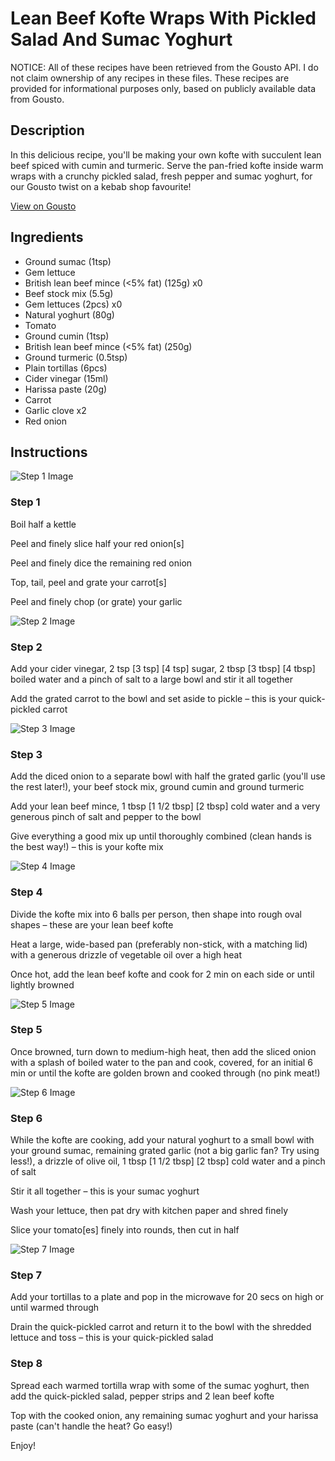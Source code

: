# Lean Beef Kofte Wraps With Pickled Salad And Sumac Yoghurt

NOTICE: All of these recipes have been retrieved from the Gousto API. I do not claim ownership of any recipes in these files. These recipes are provided for informational purposes only, based on publicly available data from Gousto.

## Description

In this delicious recipe, you'll be making your own kofte with succulent lean beef spiced with cumin and turmeric. Serve the pan-fried kofte inside warm wraps with a crunchy pickled salad, fresh pepper and sumac yoghurt, for our Gousto twist on a kebab shop favourite!

[View on Gousto](https://www.gousto.co.uk/recipes/cookbook/lean-beef-kofte-wraps-with-pickled-salad-and-sumac-yoghurt)

## Ingredients

- Ground sumac (1tsp)
- Gem lettuce
- British lean beef mince (<5% fat) (125g) x0
- Beef stock mix (5.5g)
- Gem lettuces (2pcs) x0
- Natural yoghurt (80g)
- Tomato
- Ground cumin (1tsp)
- British lean beef mince (<5% fat) (250g)
- Ground turmeric (0.5tsp)
- Plain tortillas (6pcs)
- Cider vinegar (15ml)
- Harissa paste (20g)
- Carrot
- Garlic clove x2
- Red onion

## Instructions

![Step 1 Image](https://production-media.gousto.co.uk/cms/recipe-step-image/step-1-27-1712749498878-x200.jpg)

### Step 1

Boil half a kettle

Peel and finely slice half your red onion[s]

Peel and finely dice the remaining red onion

Top, tail, peel and grate your carrot[s]

Peel and finely chop (or grate) your garlic

![Step 2 Image](https://production-media.gousto.co.uk/cms/recipe-step-image/step-2-27-1712749503474-x200.jpg)

### Step 2

Add your cider vinegar, 2 tsp <span class="text-purple">[3 tsp]</span> <span class="text-danger">[4 tsp]</span> sugar, 2 tbsp <span class="text-purple">[3 tbsp]</span><span class="text-danger"> [4 tbsp] </span>boiled water and a pinch of salt to a large bowl and stir it all together

Add the grated carrot to the bowl and set aside to pickle – this is your quick-pickled carrot

![Step 3 Image](https://production-media.gousto.co.uk/cms/recipe-step-image/step-3-32-1712749516629-x200.jpg)

### Step 3

Add the diced onion to a separate bowl with half the grated garlic (you'll use the rest later!), your beef stock mix, ground cumin and ground turmeric

Add your lean beef mince, 1 tbsp <span class="text-purple">[1 1/2 tbsp]</span><span class="text-danger"> [2 tbsp] </span>cold water and a very generous pinch of salt and pepper to the bowl

Give everything a good mix up until thoroughly combined (clean hands is the best way!) – this is your kofte mix

![Step 4 Image](https://production-media.gousto.co.uk/cms/recipe-step-image/step-4-27-1712749519842-x200.jpg)

### Step 4

Divide the kofte mix into 6 balls per person, then shape into rough oval shapes – these are your lean beef kofte

Heat a large, wide-based pan (preferably non-stick, with a matching lid) with a generous drizzle of vegetable oil over a high heat

Once hot, add the lean beef kofte and cook for 2 min on each side or until lightly browned

![Step 5 Image](https://production-media.gousto.co.uk/cms/recipe-step-image/step-5-28-1712749523519-x200.jpg)

### Step 5

Once browned, turn down to medium-high heat, then add the sliced onion with a splash of boiled water to the pan and cook, covered, for an initial 6 min or until the kofte are golden brown and cooked through (no pink meat!)

![Step 6 Image](https://production-media.gousto.co.uk/cms/recipe-step-image/step-6-28-1712749527617-x200.jpg)

### Step 6

While the kofte are cooking, add your natural yoghurt to a small bowl with your ground sumac, remaining grated garlic (not a big garlic fan? Try using less!), a drizzle of olive oil, 1 tbsp <span class="text-purple">[1 1/2 tbsp]</span> <span class="text-danger">[2 tbsp]</span> cold water and a pinch of salt

Stir it all together – this is your sumac yoghurt

Wash your lettuce, then pat dry with kitchen paper and shred finely

Slice your tomato[es]<span class="text-danger"> </span>finely into rounds, then cut in half

![Step 7 Image](https://production-media.gousto.co.uk/cms/recipe-step-image/step-7-27-1712749531224-x200.jpg)

### Step 7

Add your tortillas to a plate and pop in the microwave for 20 secs on high or until warmed through

Drain the quick-pickled carrot and return it to the bowl with the shredded lettuce and toss – this is your quick-pickled salad

### Step 8

Spread each warmed tortilla wrap with some of the sumac yoghurt, then add the quick-pickled salad, pepper strips and 2 lean beef kofte

Top with the cooked onion, any remaining sumac yoghurt and your harissa paste (can't handle the heat? Go easy!)

Enjoy!

